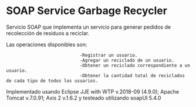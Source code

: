 # SOAP Service Garbage Recycler

Servicio SOAP que implementa un servicio para generar pedidos de recolección de residuos a reciclar.

Las operaciones disponibles son:

                                -Registrar un usuario.
                                -Agregar un reciclado de un usuario.
                                -Obtener un reciclado correspondiente a un usuario.
                                -Obtener la cantidad total de reciclados de cada tipo de todos los usuarios.
                                
Implementado usando Eclipse JJE with WTP v.2018-09 (4.9.0); Apache Tomcat v.7.0.91; Axis 2 v.1.6.2 y testeado utilizando soapUI 5.4.0
